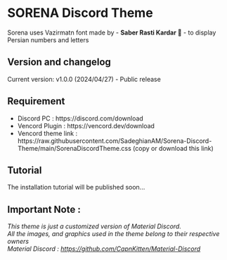 # SORENA Discord Theme
Sorena uses Vazirmatn font made by - **Saber Rasti Kardar 🖤** - to display Persian numbers and letters

## Version and changelog
Current version: v1.0.0 (2024/04/27) - Public release

## Requirement
<ul>
 	<li>Discord PC : https://discord.com/download</li>
 	<li>Vencord Plugin : https://vencord.dev/download</li>
  <li>Vencord theme link : https://raw.githubusercontent.com/SadeghianAM/Sorena-Discord-Theme/main/SorenaDiscordTheme.css (copy or download this link)
</ul>

## Tutorial
The installation tutorial will be published soon...

## Important Note :
<em>This theme is just a customized version of Material Discord.
<br>
All the images, and graphics used in the theme belong to their respective owners
<br>
Material Discord : https://github.com/CapnKitten/Material-Discord</em>
